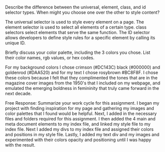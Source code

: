 Describe the difference between the universal, element, class, and id selector types. When might you choose one over the other to style content?

The universal selector is used to style every element on a page.
The element selector is used to select all elements of a certain type. class selectors select elements that serve the same function. The ID selector allows developers to define style rules for a specific element by calling its unique ID.



Briefly discuss your color palette, including the 3 colors you chose. List their color names, rgb values, or hex codes.

For my background colors I chose crimson	(#DC143C) black (#000000) and goldenrod	(#DAA520) and for my text I chose rosybrown	#BC8F8F. I chose these colors because I felt that they complimented the tones that are in the magazine cover images from the 1950's that I included on my webpage, and emulated the emerging boldness in femininity that truly came forward in the next decade.

Free Response: Summarize your work cycle for this assignment.
I began my project with finding inspiration for my page and gathering my images and color palettes that I found would be helpful. Next, I added in the necessary files and folders required for this assignment. I then added the 4 main and meta document elements to my index file, and linked my style file to my index file. Next I added my divs to my index file and assigned their colors and positions in my style file. Lastly, I added my text div and my images and experimented with their colors opacity and positioning until I was happy with the result.
